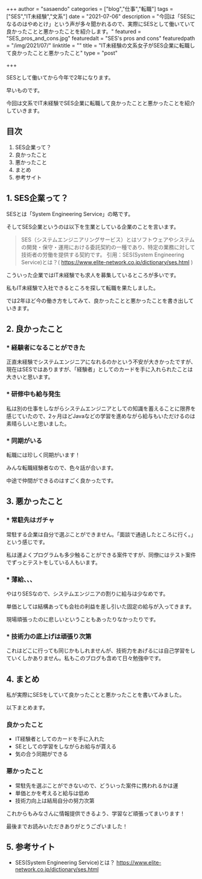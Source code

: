 +++
author = "sasaendo"
categories = ["blog","仕事","転職"]
tags = ["SES","IT未経験","文系"]
date = "2021-07-06"
description = "今回は「SESになるのはやめとけ」という声が多々聞かれるので、実際にSESとして働いていて良かったことと悪かったことを紹介します。"
featured = "SES_pros_and_cons.jpg"
featuredalt = "SES's pros and cons"
featuredpath = "/img/2021/07/"
linktitle = ""
title = "IT未経験の文系女子がSES企業に転職して良かったことと悪かったこと"
type = "post"

+++

SESとして働いてから今年で2年になります。

早いものです。

今回は文系でIT未経験でSES企業に転職して良かったことと悪かったことを紹介していきます。

## 目次
1. SES企業って？
2. 良かったこと
3. 悪かったこと
4. まとめ
5. 参考サイト


## 1. SES企業って？

SESとは「System Engineering Service」の略です。

そしてSES企業というのは以下を生業としている企業のことを言います。

> SES（システムエンジニアリングサービス）とはソフトウェアやシステムの開発・保守・運用における委託契約の一種であり、特定の業務に対して技術者の労働を提供する契約です。
>  引用：SES(System Engineering Service)とは？( https://www.elite-network.co.jp/dictionary/ses.html
 )

こういった企業ではIT未経験でも求人を募集しているところが多いです。

私もIT未経験で入社できるところを探して転職を果たしました。

では2年ほど今の働き方をしてみて、良かったことと悪かったことを書き出していきます。

## 2. 良かったこと

### * 経験者になることができた

正直未経験でシステムエンジニアになれるのかという不安が大きかったですが、現在はSESではありますが、「経験者」としてのカードを手に入れられたことは大きいと思います。

### * 研修中も給与発生

私は別の仕事をしながらシステムエンジニアとしての知識を蓄えることに限界を感じていたので、2ヶ月ほどJavaなどの学習を進めながら給与もいただけるのは素晴らしいと思いました。

### * 同期がいる

転職には珍しく同期がいます！

みんな転職経験者なので、色々話が合います。

中途で仲間ができるのはすごく良かったです。

## 3. 悪かったこと

### * 常駐先はガチャ

常駐する企業は自分で選ぶことができません。「面談で通過したところに行く。」という感じです。

私は運よくプログラムも多少触ることができる案件ですが、同僚にはテスト案件でずっとテストをしている人もいます。

### * 薄給、、、

やはりSESなので、システムエンジニアの割りに給与は少なめです。

単価としては結構あっても会社の利益を差し引いた固定の給与が入ってきます。

現場頑張ったのに悲しいということもあったりなかったりです。

### * 技術力の底上げは頑張り次第

これはどこに行っても同じかもしれませんが、技術力をあげるには自己学習をしていくしかありません。私もこのブログも含めて日々勉強中です。


## 4. まとめ

私が実際にSESをしていて良かったことと悪かったことを書いてみました。

以下まとめます。

### 良かったこと
* IT経験者としてのカードを手に入れた
* SEとしての学習をしながらお給与が貰える
* 気の合う同期ができる

### 悪かったこと
* 常駐先を選ぶことができないので、どういった案件に携われるかは運
* 単価とかを考えると給与は低め
* 技術力向上は結局自分の努力次第

これからもみなさんに情報提供できるよう、学習など頑張ってまいります！

最後までお読みいただきありがとうございました！

## 5. 参考サイト

* SES(System Engineering Service)とは？
https://www.elite-network.co.jp/dictionary/ses.html